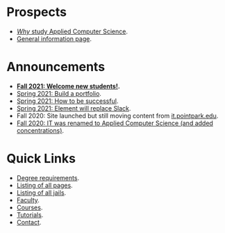 # Prospects

- [*Why* study Applied Computer Science](why).
- [General information page](prospects).

# Announcements

- **[Fall 2021: Welcome new students!](welcome-new-students).**
- [Spring 2021: Build a portfolio](build-a-portfolio).
- [Spring 2021: How to be successful](how-to-be-successful).
- [Spring 2021: Element will replace Slack](introducing-element).
- Fall 2020: Site launched but still moving content from [it.pointpark.edu](https://it.pointpark.edu/).
- [Fall 2020: IT was renamed to Applied Computer Science (and added concentrations)](https://appliedcomputerscience.org/pdfs/2020-2021-appliedcomputerscience-bs.pdf).


# Quick Links

- [Degree requirements](degree-requirements).
- [Listing of all pages](listing).
- [Listing of all jails](jails).
- [Faculty](faculty).
- [Courses](courses).
- [Tutorials](tutorials).
- [Contact](contact).
